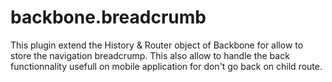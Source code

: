 # backbone.breadcrumb
This plugin extend the History &amp; Router object of Backbone for allow to store the navigation breadcrump.
This also allow to handle the back functionnality usefull on mobile application for don't go back on child route.
